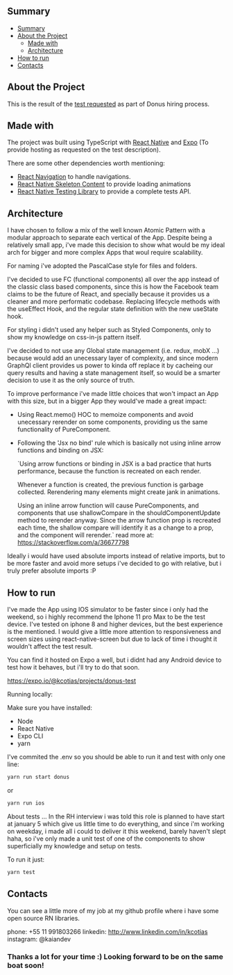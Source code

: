 <!--
***
*** Project created by Kaian Cotias
***
-->

## Summary

- [Summary](#summary)
- [About the Project](#about-the-project)
  - [Made with](#made-with)
  - [Architecture](#architecture)
- [How to run](#how-to-run)
- [Contacts](#contacts)

## About the Project

This is the result of the [test requested](https://github.com/ztech-company/donus-code-challenge/blob/master/frontend-mobile.md) as part of Donus hiring process.

## Made with

The project was built using TypeScript with [React Native](https://reactnative.dev/) and [Expo](https://expo.io/) (To provide hosting as requested on the test description).

There are some other dependencies worth mentioning:
- [React Navigation](https://reactnavigation.org/) to handle navigations.
- [React Native Skeleton Content](https://www.npmjs.com/package/react-native-skeleton-content) to provide loading animations
- [React Native Testing Library](https://github.com/callstack/react-native-testing-library) to provide a complete tests API.

## Architecture

I have chosen to follow a mix of the well known Atomic Pattern with a modular approach to separate each vertical of the App. Despite being a relatively small app, i've made this decision to show what would be my ideal arch for bigger and more complex Apps that woul require scalability.

For naming i've adopted the PascalCase style for files and folders.

I've decided to use FC (functional components) all over the app instead of the classic class based components, since this is how the Facebook team claims to be the future of React, and specially because it provides us a cleaner and more performatic codebase. Replacing lifecycle methods with the useEffect Hook, and the regular state definition with the new useState hook.

For styling i didn't used any helper such as Styled Components, only to show my knowledge on css-in-js pattern itself.

I've decided to not use any Global state management (i.e. redux, mobX ...) because would add an unecessary layer of complexity, and since modern GraphQl client provides us power to kinda off replace it by cacheing our query results and having a state management itself, so would be a smarter decision to use it as the only source of truth.

To improve performance i've made little choices that won't impact an App with this size, but in a bigger App they would've made a great impact:

- Using React.memo() HOC to memoize components and avoid unecessary rerender on some components, providing us the same functionality of PureComponent.
- Following the 'Jsx no bind' rule which is basically not using inline arrow functions and binding on JSX: 

    `Using arrow functions or binding in JSX is a bad practice that hurts performance, because the function is recreated on each render.

    Whenever a function is created, the previous function is garbage collected. Rerendering many elements might create jank in animations.

    Using an inline arrow function will cause PureComponents, and components that use shallowCompare in the shouldComponentUpdate method to rerender anyway. Since the arrow function prop is recreated each time, the shallow compare will identify it as a change to a prop, and the component will rerender.`
    read more at: https://stackoverflow.com/a/36677798

Ideally i would have used absolute imports instead of relative imports, but to be more faster and avoid more setups i've decided to go with relative, but i truly prefer absolute imports :P
## How to run

I've made the App using IOS simulator to be faster since i only had the weekend, so i highly recommend the Iphone 11 pro Max to be the test device. I've tested on iphone 8 and higher devices, but the best experience is the mentioned. I would give a little more attention to responsiveness and screen sizes using react-native-screen but due to lack of time i thought it wouldn't affect the test result.

You can find it hosted on Expo a well, but i didnt had any Android device to test how it behaves, but i'll try to do that soon.

https://expo.io/@kcotias/projects/donus-test

Running locally:

Make sure you have installed:

- Node
- React Native
- Expo CLI
- yarn 

I've commited the .env so you should be able to run it and test with only one line:

```bash
yarn run start donus
```
or

```bash
yarn run ios
```
About tests ...
In the RH interview i was told this role is planned to have start at january 5 which give us little time to do everything, and since i'm working on weekday, i made all i could to deliver it this weekend, barely haven't slept haha, so i've only made a unit test of one of the components to show superficially my knowledge and setup on tests.

To run it just:

```bash
yarn test
```
## Contacts

You can see a little more of my job at my github profile where i have some open source RN libraries.

phone: +55 11 991803266
linkedin: http://www.linkedin.com/in/kcotias
instagram: @kaiandev

### Thanks a lot for your time :) Looking forward to be on the same boat soon!